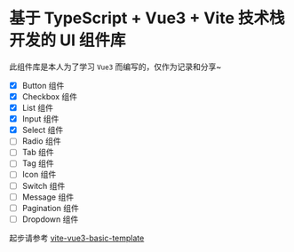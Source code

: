 # 基于 TypeScript + Vue3 + Vite 技术栈开发的 UI 组件库

此组件库是本人为了学习 `Vue3` 而编写的，仅作为记录和分享~

- [x] Button 组件
- [x] Checkbox 组件
- [x] List 组件
- [x] Input 组件
- [x] Select 组件
- [ ] Radio 组件
- [ ] Tab 组件
- [ ] Tag 组件
- [ ] Icon 组件
- [ ] Switch 组件
- [ ] Message 组件
- [ ] Pagination 组件
- [ ] Dropdown 组件

起步请参考 [vite-vue3-basic-template](https://github.com/dizuncainiao/vite-vue3-basic-template)
